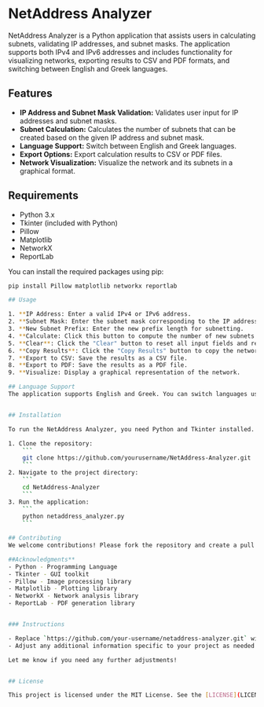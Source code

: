 # NetAddress Analyzer

NetAddress Analyzer is a Python application that assists users in calculating subnets, validating IP addresses, and subnet masks. The application supports both IPv4 and IPv6 addresses and includes functionality for visualizing networks, exporting results to CSV and PDF formats, and switching between English and Greek languages.

## Features

- **IP Address and Subnet Mask Validation:** Validates user input for IP addresses and subnet masks.
- **Subnet Calculation:** Calculates the number of subnets that can be created based on the given IP address and subnet mask.
- **Language Support:** Switch between English and Greek languages.
- **Export Options:** Export calculation results to CSV or PDF files.
- **Network Visualization:** Visualize the network and its subnets in a graphical format.

## Requirements

- Python 3.x
- Tkinter (included with Python)
- Pillow
- Matplotlib
- NetworkX
- ReportLab

You can install the required packages using pip:

```bash
pip install Pillow matplotlib networkx reportlab

## Usage

1. **IP Address: Enter a valid IPv4 or IPv6 address.
2. **Subnet Mask: Enter the subnet mask corresponding to the IP address.
3. **New Subnet Prefix: Enter the new prefix length for subnetting.
4. **Calculate: Click this button to compute the number of new subnets that can be created.
5. **Clear**: Click the "Clear" button to reset all input fields and results.
6. **Copy Results**: Click the "Copy Results" button to copy the network information to the clipboard for easy sharing.
7. **Export to CSV: Save the results as a CSV file.
8. **Export to PDF: Save the results as a PDF file.
9. **Visualize: Display a graphical representation of the network.

## Language Support
The application supports English and Greek. You can switch languages using the flags in the upper right corner of the window.


## Installation

To run the NetAddress Analyzer, you need Python and Tkinter installed. Follow these steps:

1. Clone the repository:
    ```
    git clone https://github.com/yourusername/NetAddress-Analyzer.git
    ```
2. Navigate to the project directory:
    ```
    cd NetAddress-Analyzer
    ```
3. Run the application:
    ```
    python netaddress_analyzer.py
    ```

## Contributing
We welcome contributions! Please fork the repository and create a pull request with your changes. Ensure your code follows the existing style and includes appropriate tests.

##Acknowledgments**
- Python - Programming Language
- Tkinter - GUI toolkit
- Pillow - Image processing library
- Matplotlib - Plotting library
- NetworkX - Network analysis library
- ReportLab - PDF generation library


### Instructions

- Replace `https://github.com/your-username/netaddress-analyzer.git` with the actual URL of your repository.
- Adjust any additional information specific to your project as needed.

Let me know if you need any further adjustments!


## License

This project is licensed under the MIT License. See the [LICENSE](LICENSE) file for details.

